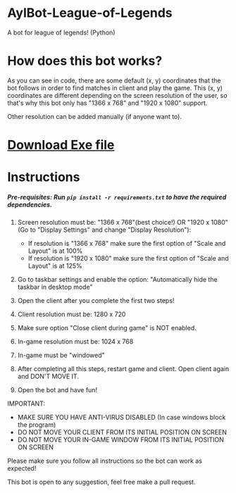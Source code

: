 # AylBot-League-of-Legends
A bot for league of legends! (Python)

# How does this bot works?

As you can see in code, there are some default (x, y) coordinates that the bot follows in order to find matches in client and play the game.
This (x, y) coordinates are different depending on the screen resolution of the user, so that's why this bot only has "1366 x 768" and "1920 x 1080" support.

Other resolution can be added manually (if anyone want to).

# [Download Exe file](https://www.mediafire.com/file/rasj2vyopbe8js4/AylBot.exe/file)

# Instructions

##### Pre-requisites: Run `pip install -r requirements.txt` to have the required dependencies.

1. Screen resolution must be: "1366 x 768"(best choice!) OR "1920 x 1080" (Go to "Display Settings" and change "Display Resolution"):
	- If resolution is "1366 x 768" make sure the first option of "Scale and Layout" is at 100%
	- If resolution is "1920 x 1080" make sure the first option of "Scale and Layout" is at 125%

2. Go to taskbar settings and enable the option: "Automatically hide the taskbar in desktop mode"

3. Open the client after you complete the first two steps!

3. Client resolution must be: 1280 x 720

4. Make sure option "Close client during game" is NOT enabled.

5. In-game resolution must be: 1024 x 768

6. In-game must be "windowed"

7. After completing all this steps, restart game and client. Open client again and DON'T MOVE IT.

8. Open the bot and have fun!

IMPORTANT:
- MAKE SURE YOU HAVE ANTI-VIRUS DISABLED (In case windows block the program)
- DO NOT MOVE YOUR CLIENT FROM ITS INITIAL POSITION ON SCREEN
- DO NOT MOVE YOUR IN-GAME WINDOW FROM ITS INITIAL POSITION ON SCREEN

Please make sure you follow all instructions so the bot can work as expected!

This bot is open to any suggestion, feel free make a pull request.
